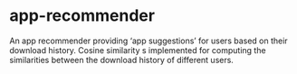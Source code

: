 # app-recommender
An app recommender providing ‘app suggestions’ for users based on their download history.
Cosine similarity s implemented for computing the similarities between the download history of different users.

